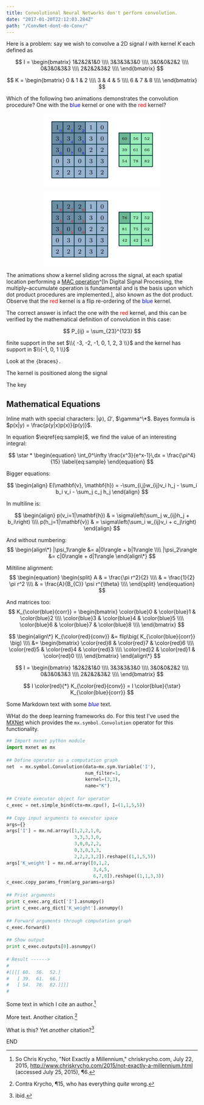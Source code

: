 ```yaml
---
title: Convolutional Neural Networks don't perform convolution.
date: "2017-01-20T22:12:03.284Z"
path: "/ConvNet-dont-do-Conv/"
---
```


Here is a problem: say we wish to convolve a 2D signal $I$ with kernel $K$ each defined as

$$
I = 
 \begin{bmatrix}
  1&2&2&1&0 \\\\
  3&3&3&3&0 \\\\
  3&0&0&2&2 \\\\
  0&3&0&3&3 \\\\
  2&2&2&3&2 \\\\
 \end{bmatrix}
$$

$$
K = 
 \begin{bmatrix}
  0 & 1 & 2 \\\\
  3 & 4 & 5 \\\\
  6 & 7 & 8  \\\\
 \end{bmatrix}
$$

Which of the following two animations demonstrates the convolution procedure?  One with the <span style="color:blue"> blue </span>kernel or one with the <span style="color:red"> red </span> kernel?

<p align="center">
  <img src="./corr_numerical_no_padding_no_strides.gif">
</p>

<p align="center">
  <img src="./conv_numerical_no_padding_no_strides.gif">
</p>

The animations show a kernel sliding across the signal, at each spatial location performing a [MAC operation](https://en.wikipedia.org/wiki/Multiply%E2%80%93accumulate_operation)^[In Digital Signal Processing, the multiply–accumulate operation is fundamental and is the basis upon which dot product procedures are implemented.], also known as the dot product.  Observe that the <span style="color:red"> red </span>kernel is a flip re-ordering of the <span style="color:blue"> blue </span>kernel.

The correct answer is infact the one with the <span style="color:red"> red </span>kernel, and this can be verified by the mathematical definition of convolution in this case:


$$
P_{ij} = \sum_{23}^{123}
$$






finite support in the set $\\{ -3, -2, -1, 0, 1, 2, 3 \\}$ and the kernel has support in $\\{-1, 0, 1 \\}$

$\text{Look at the }\mathtt{\{}\text{braces}\mathtt{\}}\texttt{.}$

The kernel is positioned along the signal


The key 


## Mathematical Equations

Inline math with special characters: $|\psi\rangle$, $\Omega'$, $\gamma^\*$.  Bayes formula is $p(x|y) = \frac{p(y|x)p(x)}{p(y)}$.


In equation $\eqref{eq:sample}$, we find the value of an
interesting integral:

$$
\star *
\begin{equation}
  \int_0^\infty \frac{x^3}{e^x-1}\,dx = \frac{\pi^4}{15}
  \label{eq:sample}
\end{equation}
$$


Bigger equations:

$$
\begin{align}
E(\mathbf{v}, \mathbf{h}) = -\sum_{i,j}w_{ij}v_i h_j - \sum_i b_i v_i - \sum_j c_j h_j
\end{align}
$$

In multiline is:

$$
\begin{align}
                p(v_i=1|\mathbf{h}) & = \sigma\left(\sum_j w_{ij}h_j + b_i\right) \\\\
                p(h_j=1|\mathbf{v}) & = \sigma\left(\sum_i w_{ij}v_i + c_j\right)
\end{align}
$$


And without numbering:
$$
  \begin{align\*}
    |\psi_1\rangle &= a|0\rangle + b|1\rangle \\\\
    |\psi_2\rangle &= c|0\rangle + d|1\rangle
  \end{align\*}
$$

Miltiline alignment:
$$
\begin{equation} 
\begin{split}
A & = \frac{\pi r^2}{2} \\\\
  & = \frac{1}{2} \pi r^2 \\\\
  & = \frac{A}{B_{C}} \psi r^{\theta} \\\\
\end{split}
\end{equation}
$$

And matrices too:
$$
K_{\color{blue}{corr}} = 
 \begin{bmatrix}
  \color{blue}0 & \color{blue}1 & \color{blue}2 \\\\
  \color{blue}3 & \color{blue}4 & \color{blue}5 \\\\
  \color{blue}6 & \color{blue}7 & \color{blue}8  \\\\
 \end{bmatrix}
$$

$$
\begin{align\*}
K_{\color{red}{conv}} &= flip\big( K_{\color{blue}{corr}} \big) \\\\
                      &= 
 \begin{bmatrix}
  \color{red}8 & \color{red}7 & \color{red}6 \\\\
  \color{red}5 & \color{red}4 & \color{red}3 \\\\
  \color{red}2 & \color{red}1 & \color{red}0  \\\\
 \end{bmatrix}
\end{align\*}
$$


$$
I = 
 \begin{bmatrix}
  1&2&2&1&0 \\\\
  3&3&3&3&0 \\\\
  3&0&0&2&2 \\\\
  0&3&0&3&3 \\\\
  2&2&2&3&2 \\\\
 \end{bmatrix}
$$

$$
I \color{red}{*} K_{\color{red}{conv}} =  I \color{blue}{\star} K_{\color{blue}{corr}}
$$


Some Markdown text with some <span style="color:blue"> *blue* </span>text.

WHat do the deep learning frameworks do.  For this test I've used the [MXNet](http://mxnet.io/) which provides the `mx.symbol.Convolution` operator for this functionality.



```python
## Import mxnet python module
import mxnet as mx

## Define operator as a computation graph
net  = mx.symbol.Convolution(data=mx.sym.Variable('I'), 
                             num_filter=1, 
                             kernel=(3,3), 
                             name="K")

## Create executor object for operator
c_exec = net.simple_bind(ctx=mx.cpu(), I=(1,1,5,5))

## Copy input arguments to executor space
args={}
args['I'] = mx.nd.array([1,2,2,1,0,
                         3,3,3,3,0,
                         3,0,0,2,2,
                         0,3,0,3,3,
                         2,2,2,3,2]).reshape((1,1,5,5))
args['K_weight'] = mx.nd.array([0,1,2,
                                3,4,5,
                                6,7,8]).reshape((1,1,3,3))
c_exec.copy_params_from(arg_params=args)

## Print arguments
print c_exec.arg_dict['I'].asnumpy()
print c_exec.arg_dict['K_weight'].asnumpy()

## Forward arguments through computation graph
c_exec.forward()

## Show output
print c_exec.outputs[0].asnumpy()

# Result ------>
#
#[[[[ 60.  56.  52.]
#   [ 39.  61.  66.]
#   [ 54.  78.  82.]]]]
#

```


Some text in which I cite an author.[^fn1]

More text. Another citation.[^fn2]

What is this? Yet *another* citation?[^fn3]

[^fn1]: So Chris Krycho, "Not Exactly a Millennium," chriskrycho.com, July 22,
    2015, http://www.chriskrycho.com/2015/not-exactly-a-millennium.html
    (accessed July 25, 2015), ¶6.

[^fn2]: Contra Krycho, ¶15, who has everything *quite* wrong.

[^fn3]: ibid.



END